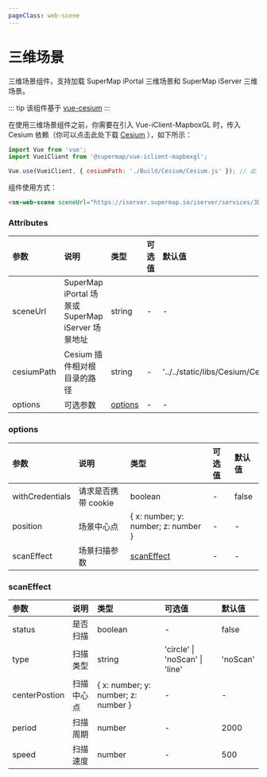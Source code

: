 ```yaml
---
pageClass: web-scene
---
```


# 三维场景

三维场景组件，支持加载 SuperMap iPortal 三维场景和 SuperMap iServer 三维场景。

::: tip
该组件基于 [vue-cesium](https://github.com/zouyaoji/vue-cesium)
:::

在使用三维场景组件之前，你需要在引入 Vue-iClient-MapboxGL 时，传入 Cesium 依赖（你可以点击此处下载 [Cesium](http://support.supermap.com.cn/product/iClient.aspx#downlo) ），如下所示：

```js
import Vue from 'vue';
import VueiClient from '@supermap/vue-iclient-mapboxgl';

Vue.use(VueiClient, { cesiumPath: './Build/Cesium/Cesium.js' }); // 此 url 路径相对于根目录
```

组件使用方式：

```html
<sm-web-scene sceneUrl="https://iserver.supermap.io/iserver/services/3D-CBD/rest/realspace"></sm-web-scene>
```

### Attributes

| 参数       | 说明                                              | 类型                | 可选值 | 默认值                             |
| :--------- | :------------------------------------------------ | :------------------ | :----- | :--------------------------------- |
| sceneUrl   | SuperMap iPortal 场景或 SuperMap iServer 场景地址 | string              | -      | -                                  |
| cesiumPath | Cesium 插件相对根目录的路径                         | string              | -      | '../../static/libs/Cesium/Cesium.js' |
| options    | 可选参数                                          | [options](#options) | -      | -                                  |

### options

| 参数            | 说明                | 类型                                | 可选值 | 默认值 |
| :-------------- | :------------------ | :---------------------------------- | :----- | :----- |
| withCredentials | 请求是否携带 cookie | boolean                             | -      | false  |
| position        | 场景中心点          | { x: number; y: number; z: number } | -      | -      |
| scanEffect      | 场景扫描参数        | [scanEffect](#scaneffect)           | -      | -      |

### scanEffect

| 参数          | 说明       | 类型                                | 可选值                         | 默认值   |
| :------------ | :--------- | :---------------------------------- | :----------------------------- | :------- |
| status        | 是否扫描   | boolean                             | -                              | false    |
| type          | 扫描类型   | string                              | 'circle' \| 'noScan' \| 'line' | 'noScan' |
| centerPostion | 扫描中心点 | { x: number; y: number; z: number } | -                              | -        |
| period        | 扫描周期   | number                              | -                              | 2000     |
| speed         | 扫描速度   | number                              | -                              | 500      |
